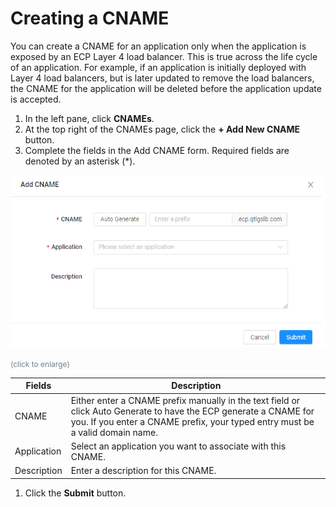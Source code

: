 <!--?xml version="1.0" encoding="utf-8"?-->

<link href="../Resources/TableStyles/Rows.css" rel="stylesheet" madcap:stylesheettype="table">

# Creating a CNAME

You can create a CNAME for an application only when the application is exposed by an ECP Layer 4 load balancer. This is true across the life cycle of an application. For example, if an application is initially deployed with Layer 4 load balancers, but is later updated to remove the load balancers, the CNAME for the application will be deleted before the application update is accepted.

1. In the left pane, click **CNAMEs**.
2. At the top right of the CNAMEs page, click the **\+ Add New CNAME** button. 
3. Complete the fields in the Add CNAME form. Required fields are denoted by an asterisk (\*).

<!-- -->

![null](</docs/resources/images/cnames/cname1.png>)

<span style="color: #708090; font-size: 9pt;">(click to enlarge)</span>

| **Fields**                                                                                                                                                                                         | **Description**                                                                                                                                                                                    |
| -------------------------------------------------------------------------------------------------------------------------------------------------------------------------------------------------- | -------------------------------------------------------------------------------------------------------------------------------------------------------------------------------------------------- |
| CNAME                                                                                                                                                                                              | Either enter a CNAME prefix manually in the text field or click Auto Generate to have the ECP generate a CNAME for you. If you enter a CNAME prefix, your typed entry must be a valid domain name. |
| Application                                                                                                                                                                                        | Select an application you want to associate with this CNAME.                                                                                                                                       |
| Description                                                                                                                                                                                        | Enter a description for this CNAME.                                                                                                                                                                |

1. Click the **Submit** button.

<!-- -->

